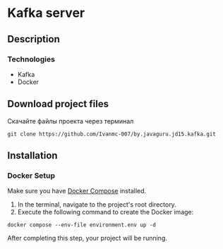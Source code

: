 # Kafka server

## Description

### Technologies

* Kafka
* Docker

## Download project files

Скачайте файлы проекта через терминал

```
git clone https://github.com/Ivanmc-007/by.javaguru.jd15.kafka.git
```

## Installation

### Docker Setup

Make sure you have [Docker Compose](https://docs.docker.com/compose/) installed.

1. In the terminal, navigate to the project's root directory.
2. Execute the following command to create the Docker image:

```
docker compose --env-file environment.env up -d
```

After completing this step, your project will be running. 